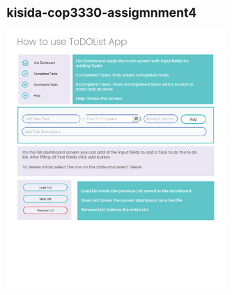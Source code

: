 # kisida-cop3330-assigmnment4
![alt text](https://github.com/kisida-michael/kisida-cop3330-assignment4part2/blob/master/src/main/resources/ucf/assignments/images/test1.jpg?raw=true)

